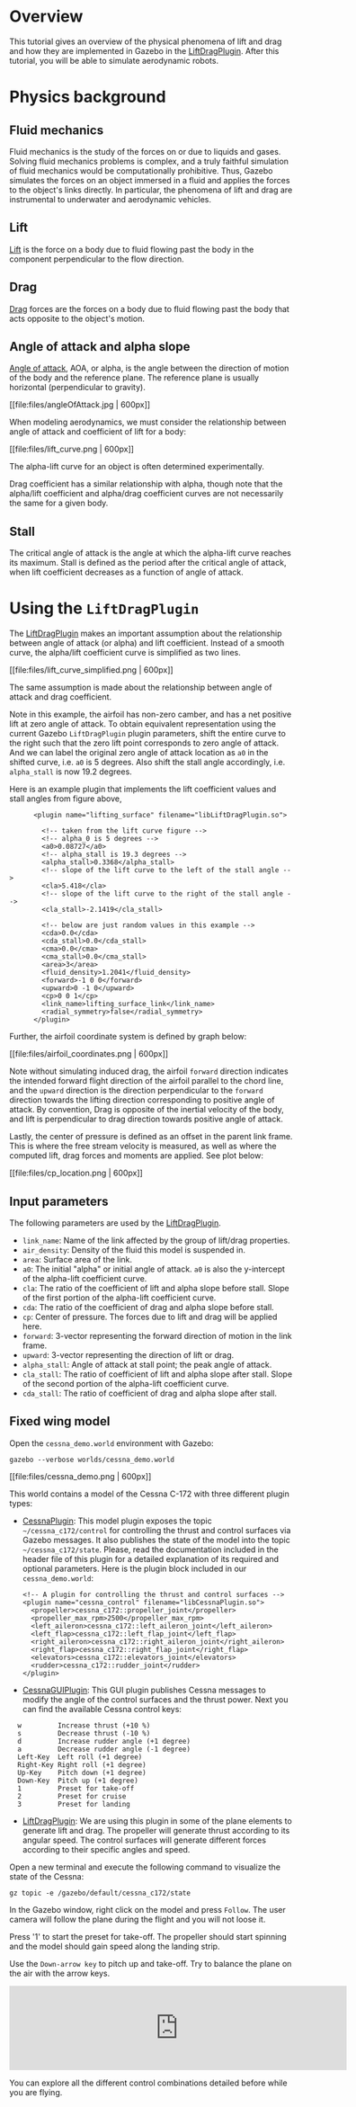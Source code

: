 # Overview

This tutorial gives an overview of the physical phenomena of lift and drag
and how they are implemented in Gazebo in the [LiftDragPlugin](http://gazebosim.org/api/code/dev/classgazebo_1_1LiftDragPlugin.html). After this
tutorial, you will be able to simulate aerodynamic robots.

# Physics background

## Fluid mechanics

Fluid mechanics is the study of the forces on or due to liquids and gases.
Solving fluid mechanics problems is complex, and a truly
faithful simulation of fluid mechanics would be computationally prohibitive.
Thus, Gazebo simulates the forces on an object immersed in a fluid and applies
the forces to the object's links directly. In particular, the phenomena of lift
and drag are instrumental to underwater and aerodynamic vehicles.

## Lift

[Lift](https://en.wikipedia.org/wiki/Lift_%28force%29) is the force on a body
due to fluid flowing past the body in the component perpendicular to the flow
direction.

## Drag

[Drag](https://en.wikipedia.org/wiki/Drag_%28physics%29) forces are the
forces on a body due to fluid flowing past the body that acts opposite to
the object's motion.

## Angle of attack and alpha slope

[Angle of attack](http://en.wikipedia.org/wiki/Angle_of_attack), AOA, or alpha,
is the angle between the direction of motion of the body and the reference
plane. The reference plane is usually horizontal (perpendicular to gravity).

[[file:files/angleOfAttack.jpg | 600px]]

When modeling aerodynamics, we must consider the relationship between angle of
attack and coefficient of lift for a body:

[[file:files/lift_curve.png | 600px]]

The alpha-lift curve for an object is often determined experimentally.

Drag coefficient has a similar relationship with alpha, though note that the
alpha/lift coefficient and alpha/drag coefficient curves are not necessarily the
same for a given body.

## Stall
The critical angle of attack is the angle at which the alpha-lift curve reaches
its maximum. Stall is defined as the period after the critical angle of attack,
when lift coefficient decreases as a function of angle of attack.

# Using the `LiftDragPlugin`

The [LiftDragPlugin](http://gazebosim.org/api/code/dev/classgazebo_1_1LiftDragPlugin.html) makes an important assumption about the
relationship between angle of attack (or alpha) and lift coefficient.
Instead of a smooth curve, the alpha/lift coefficient curve is simplified
as two lines.

[[file:files/lift_curve_simplified.png | 600px]]

The same assumption is made about the relationship between angle of attack
and drag coefficient.

Note in this example, the airfoil has non-zero camber, and has a net
positive lift at zero angle of attack.  To obtain equivalent representation
using the current Gazebo `LiftDragPlugin` plugin parameters, shift the entire
curve to the right such that the zero lift point corresponds to zero
angle of attack. And we can label the original zero angle of attack
location as `a0` in the shifted curve, i.e. `a0` is 5 degrees.
Also shift the stall angle accordingly, i.e. `alpha_stall` is now
19.2 degrees.

Here is an example plugin that implements the lift coefficient
values and stall angles from figure above,

~~~
      <plugin name="lifting_surface" filename="libLiftDragPlugin.so">

        <!-- taken from the lift curve figure -->
        <!-- alpha_0 is 5 degrees -->
        <a0>0.08727</a0>
        <!-- alpha_stall is 19.3 degrees -->
        <alpha_stall>0.3368</alpha_stall>
        <!-- slope of the lift curve to the left of the stall angle -->
        <cla>5.418</cla>
        <!-- slope of the lift curve to the right of the stall angle -->
        <cla_stall>-2.1419</cla_stall>

        <!-- below are just random values in this example -->
        <cda>0.0</cda>
        <cda_stall>0.0</cda_stall>
        <cma>0.0</cma>
        <cma_stall>0.0</cma_stall>
        <area>3</area>
        <fluid_density>1.2041</fluid_density>
        <forward>-1 0 0</forward>
        <upward>0 -1 0</upward>
        <cp>0 0 1</cp>
        <link_name>lifting_surface_link</link_name>
        <radial_symmetry>false</radial_symmetry>
      </plugin>
~~~

Further, the airfoil coordinate system is defined by graph below:

[[file:files/airfoil_coordinates.png | 600px]]

Note without simulating induced drag, the airfoil `forward` direction indicates the intended forward flight direction of the airfoil parallel to the chord line, and the `upward` direction is the direction perpendicular to the `forward` direction towards the lifting direction corresponding to positive angle of attack. By convention, Drag is opposite of the inertial velocity of the body, and lift is perpendicular to drag direction towards positive angle of attack.

Lastly, the center of pressure is defined as an offset in the parent link frame. This is where the free stream velocity is measured, as well as where the computed lift, drag forces and moments are applied. See plot below:

[[file:files/cp_location.png | 600px]]

## Input parameters

The following parameters are used by the [LiftDragPlugin](http://gazebosim.org/api/code/dev/classgazebo_1_1LiftDragPlugin.html).

* `link_name`: Name of the link affected by the group of lift/drag properties.
* `air_density`: Density of the fluid this model is suspended in.
* `area`: Surface area of the link.
* `a0`: The initial "alpha" or initial angle of attack. `a0` is also the
y-intercept of the alpha-lift coefficient curve.
* `cla`: The ratio of the coefficient of lift and alpha slope before stall.
Slope of the first portion of the alpha-lift coefficient curve.
* `cda`: The ratio of the coefficient of drag and alpha slope before stall.
* `cp`: Center of pressure. The forces due to lift and drag will be applied here.
* `forward`: 3-vector representing the forward direction of motion in the link frame.
* `upward`: 3-vector representing the direction of lift or drag.
* `alpha_stall`: Angle of attack at stall point; the peak angle of attack.
* `cla_stall`: The ratio of coefficient of lift and alpha slope after stall.
Slope of the second portion of the alpha-lift coefficient curve.
* `cda_stall`: The ratio of coefficient of drag and alpha slope after stall.

## Fixed wing model

Open the `cessna_demo.world` environment with Gazebo:

~~~
gazebo --verbose worlds/cessna_demo.world
~~~

[[file:files/cessna_demo.png | 600px]]

This world contains a model of the Cessna C-172 with three different plugin
types:

* [CessnaPlugin](http://gazebosim.org/api/code/dev/classgazebo_1_1CessnaPlugin.html):
This model plugin exposes the topic `~/cessna_c172/control` for controlling the
thrust and control surfaces via Gazebo messages. It also publishes the state of
the model into the topic `~/cessna_c172/state`. Please, read the documentation
included in the header file of this plugin for a detailed explanation of its
required and optional parameters. Here is the plugin block included in our
`cessna_demo.world`:

  ~~~
  <!-- A plugin for controlling the thrust and control surfaces -->
  <plugin name="cessna_control" filename="libCessnaPlugin.so">
    <propeller>cessna_c172::propeller_joint</propeller>
    <propeller_max_rpm>2500</propeller_max_rpm>
    <left_aileron>cessna_c172::left_aileron_joint</left_aileron>
    <left_flap>cessna_c172::left_flap_joint</left_flap>
    <right_aileron>cessna_c172::right_aileron_joint</right_aileron>
    <right_flap>cessna_c172::right_flap_joint</right_flap>
    <elevators>cessna_c172::elevators_joint</elevators>
    <rudder>cessna_c172::rudder_joint</rudder>
  </plugin>
  ~~~

* [CessnaGUIPlugin](http://gazebosim.org/api/code/dev/classgazebo_1_1CessnaGUIPlugin.html):
This GUI plugin publishes Cessna messages to modify the angle of the control
surfaces and the thrust power. Next you can find the available Cessna control
keys:

~~~
  w         Increase thrust (+10 %)
  s         Decrease thrust (-10 %)
  d         Increase rudder angle (+1 degree)
  a         Decrease rudder angle (-1 degree)
  Left-Key  Left roll (+1 degree)
  Right-Key Right roll (+1 degree)
  Up-Key    Pitch down (+1 degree)
  Down-Key  Pitch up (+1 degree)
  1         Preset for take-off
  2         Preset for cruise
  3         Preset for landing
~~~

* [LiftDragPlugin](http://gazebosim.org/api/code/dev/classgazebo_1_1LiftDragPlugin.html):
We are using this plugin in some of the plane elements to generate lift and
drag. The propeller will generate thrust according to its angular speed. The
control surfaces will generate different forces according to their specific
angles and speed.

Open a new terminal and execute the following command to visualize the state of
the Cessna:

~~~
gz topic -e /gazebo/default/cessna_c172/state
~~~

In the Gazebo window, right click on the model and press `Follow`. The user
camera will follow the plane during the flight and you will not loose it.

Press '1' to start the preset for take-off. The propeller
should start spinning and the model should gain speed along the landing strip.

Use the `Down-arrow key` to pitch up and take-off. Try to balance the plane
on the air with the arrow keys.

<iframe width="600" src="https://www.youtube.com/embed/iMHGnEhOIhs" frameborder="0" allowfullscreen></iframe>

You can explore all the different control combinations detailed before while
you are flying.
